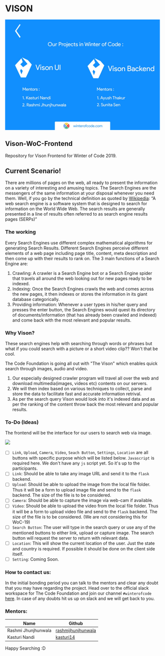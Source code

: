 
# VISON

![poster](https://github.com/thecodefoundation/Vison-WoC-Frontend/blob/master/images/poster.jpeg)

## Vison-WoC-Frontend
Repository for Vison Frontend for Winter of Code 2019.

## Current Scenario!

There are millions of pages on the web, all ready to present the information on a variety of interesting and amusing topics. The Search Engines are the messengers of the same information at your disposal whenever you need them. Well, if you go by the technical definition as quoted by [Wikipedia](https://en.wikipedia.org/wiki/Web_search_engine):
“A web search engine is a software system that is designed to search for information on the World Wide Web. The search results are generally presented in a line of results often referred to as search engine results pages (SERPs)”

### The working

Every Search Engines use different complex mathematical algorithms for generating Search Results. Different Search Engines perceive different elements of a web page including page title, content, meta description and then come up with their results to rank on.
The 3 main functions of a Search Engine are:

1. Crawling: A crawler is a Search Engine bot or a Search Engine spider that travels all around the web looking out for new pages ready to be indexed.
2. Indexing: Once the Search Engines crawls the web and comes across the new pages, it then indexes or stores the information in its giant database categorically.
3. Providing information: Whenever a user types in his/her query and presses the enter button, the Search Engines would quest its directory of documents/information (that has already been crawled and indexed) and come back with the most relevant and popular results.

### Why Vison?

These search engines help with searching through words or phrases but what if you could search with a picture or a short video clip?? Won't that be cool.

The Code Foundation is going all out with "The Vison" which enables quick search through images, audio and video.

1. Our especially designed crawler program will travel all over the web and download multimedia(images, videos etc) contents on our servers.
2. We will then index based on various techniques to collect, parse and store the data to facilitate fast and accurate information retrival. 
3. As per the search query Vison would look into it's indexed data and as per the ranking of the content throw back the most relevant and popular results.

### To-Do  (Ideas) 

The frontend will be the interface for our users to search web via image. 

![](E:\Vison-WoC-Frontend\images\frontend2.png)

- [ ] `Link`, `Upload`, `Camera`, `Video`, `Seach Button`, `Settings`, `Location`  are all buttons with specific purpose which will be listed below. `Javascript` is required here. We don't have any `js` script yet. So it's up to the participants. 
- [ ] `Link`: Should be able to take any image URL and send it to the `flask` backend. 
- [ ] `Upload`: Should be able to upload the image from the local file folder. Thus it will be a form to upload image file and send to the `flask` backend. The size of the file is to be considered.
- [ ] `Camera`: Should be able to capture the image via web-cam if available. 
- [ ] `Video`: Should be able to upload the video from the local file folder. Thus it will be a form to upload video file and send to the `flask` backend. The size of the file is to be considered. (We are not considering this for WoC-19)
- [ ] `Search Button`: The user will type in the search query or use any of the mentioned buttons to either link, upload or capture image. The search button will request the server to return with relevant data. 
- [ ] `Location`: This will show the current location of the user. Just the state and country is required. If possible it should be done on the client side itself. 
- [ ] `Setting`: Coming Soon.

### How to contact us:

In the initial bonding period you can talk to the mentors and clear any doubt that you may have regarding the project. Head over to the official slack workspace for The Code Foundation and join our channel `#winterofcode` [here](https://tinyurl.com/tcf-woc19). In case of any doubts hit us up on slack and we will get back to you.

### Mentors: 

| Name | Github |
| -- | -- |
| Rashmi Jhunjhunwala | [rashmijhunjhunwala](https://github.com/rashmijhunjhunwala) |
| Kasturi Nandi | [kasturi14](https://github.com/kasturi14) |

Happy Searching :D
